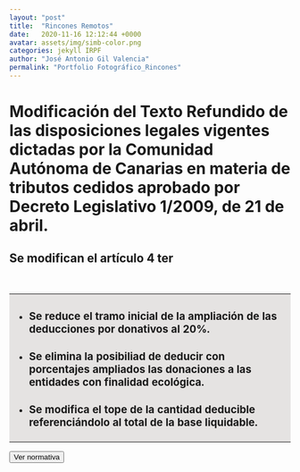 ```yaml
---
layout: "post"
title:  "Rincones Remotos"
date:   2020-11-16 12:12:44 +0000
avatar: assets/img/simb-color.png
categories: jekyll IRPF
author: "José Antonio Gil Valencia"
permalink: "Portfolio Fotográfico_Rincones"
---
```

<style>
    .tooltip {
    position: relative;
    display: inline-block;
    border-bottom: 1px dotted black;
    }

    .tooltip .tooltiptext {
    visibility: hidden;
    width: 300px;
    background-color: black;
    color: #fff;
    text-align: left;
    border-radius: 6px;
    padding: 10px 10px;

    /* Position the tooltip */
    position: absolute;
    right: 100%;
    z-index: 1;
    }

    .tooltip:hover .tooltiptext {
    visibility: visible;
    }

</style>

<h1>Modificación del Texto Refundido de las disposiciones legales vigentes dictadas por la Comunidad Autónoma de Canarias en materia de tributos cedidos aprobado por Decreto Legislativo 1/2009, de 21 de abril.</h1>

<!--DIAPOSITIVA 1   ----------------------------------->

<h2>Se modifican el artículo 4 ter</h2>
<br>

<!--resumen------------------------------------------>
<table>
    <tr>
        <td style="background-color:#E5E3E2">
            <ul>
                <li><h3>Se reduce el tramo inicial de la ampliación de las deducciones por donativos al 20%.</h3></li>
                <li><h3>Se elimina la posibiliad de deducir con porcentajes ampliados las donaciones a las entidades con finalidad ecológica.</h3></li>
                <li><h3>Se modifica el tope de la cantidad deducible referenciándolo al total de la base liquidable.</h3></li>
            </ul>
        </td>
    </tr>
</table>

<button type="button" id="btn1dp1" onclick="diapo('1')" style="display:block">Ver normativa</button>
<button type="button" id="btn2dp1" onclick="diapob('1')" style="display:none">Ocultar normativa</button>

<div id="diapo1" style="display:none">
    <table>
        <tr>
            <th width="50%">Redacción Anterior</th>
            <th>Nueva Redacción</th>
        </tr>    
        <tr>
            <td valign="top">
                Artículo 4 ter. Deducción por donaciones a entidades sin ánimo de lucro <span style="color:red">y con finalidad ecológica.</span><br><br>
                <ol type="1">
                    <li>Los contribuyentes podrán aplicar en la cuota autonómica una deducción adicional a la prevista en el artículo 68.3 de la Ley 35/2006, de 28 de noviembre, del Impuesto sobre la Renta de las Personas Físicas y de modificación parcial de las leyes de los Impuestos sobre Sociedades, sobre la Renta de no Residentes y sobre el Patrimonio, por los donativos, donaciones y aportaciones a las entidades a quienes se refiere la Ley 49/2002, de 23 de diciembre, de régimen fiscal de las entidades sin fines lucrativos y de los incentivos fiscales al mecenazgo, <span style="color:red">incluyendo aquellas que tengan una finalidad ecológica,</span> de acuerdo con la siguiente escala<br><br>
                        <table>
                                <tr>
                                    <th>Base de deducción importe hasta</th>
                                    <th>Porcentaje de deducción</th>
                                </tr>
                                <tr>
                                    <td>150 euros</td>
                                    <td>37,5</td>
                                </tr>
                                <tr>
                                    <td>Resto base de deducción</td>
                                    <td>15</td>
                                </tr>
                        </table>      
                    Si en los dos periodos impositivos inmediatos anteriores se hubieran realizado donativos, donaciones o aportaciones con derecho a deducción en favor de una misma entidad por importe igual o superior, en cada uno de ellos, al del ejercicio anterior, el porcentaje de deducción aplicable a la base de la deducción en favor de esa misma entidad que exceda de 150 euros será el 17,5 por 100</li><br>
                    <li>La base de la deducción a la que se refiere este artículo, no podrá exceder del 10 por 100 <span style="color:red">de la parte autonómica de la base liquidable del contribuyente.</span> La base de la deducción será la definida en la Ley 49/2002, de 23 de diciembre, de régimen fiscal de las entidades sin fines lucrativos y de los incentivos fiscales al mecenazgo</li><br>
                    <li>La deducción a la que se refiere el presente artículo será incompatible con la prevista en<span style="color:red"> el artículo 4-bis de esta ley</span>  cuando la misma se aplique sobre las cantidades aportadas a los mismos beneficiarios perceptores de los donativos, donaciones y aportaciones que originan la aplicación de aquella</li>
                </ol>
            </td> 
            <td valign="top">
                Artículo 4-ter. Deducción por donaciones a entidades sin ánimo de lucro.<br><br>
                <ol type="1">
                    <li>Los contribuyentes podrán aplicar en la cuota autonómica una deducción adicional a la prevista en el artículo 68.3 de la Ley 35/2006, de 28 de noviembre, del Impuesto sobre la Renta de las Personas Físicas y de modificación parcial de las leyes de los Impuestos sobre Sociedades, sobre la Renta de no Residentes y sobre el Patrimonio, por los donativos, donaciones y aportaciones a las entidades a quienes se refiere la Ley 49/2002, de 23 de diciembre, de régimen fiscal de las entidades sin fines lucrativos y de los incentivos fiscales al mecenazgo, de acuerdo con la siguiente escala:<br><br>
                        <table>
                                <tr>
                                    <th>Base de deducción importe hasta</th>
                                    <th>Porcentaje de deducción</th>
                                </tr>
                                <tr>
                                    <td>150 euros</td>
                                    <td>20</td>
                                </tr>
                                <tr>
                                    <td>Resto base de deducción</td>
                                    <td>15</td>
                                </tr>
                        </table>      
                    Si en los dos periodos impositivos inmediatos anteriores se hubieran realizado donativos, donaciones o aportaciones con derecho a deducción en favor de una misma entidad por importe igual o superior, en cada uno de ellos, al del ejercicio anterior, el porcentaje de deducción aplicable a la base de la deducción en favor de esa misma entidad que exceda de 150 euros será el 17,5 por 100.</li><br>
                    <li>La base de la deducción a la que se refiere este artículo, no podrá exceder <span style="color:blue">del 10 por 100 de la base liquidable del contribuyente.</span> La base de la deducción será la definida en la Ley 49/2002, de 23 de diciembre, de régimen fiscal de las entidades sin fines lucrativos y de los incentivos fiscales al mecenazgo.</li><br>
                    <li>La deducción a la que se refiere el presente artículo será incompatible con las previstas en<span style="color:blue"> <div class="tooltip">los artículos 3 <span class="tooltiptext"><b>Artículo 3. Deducción por donaciones con finalidad ecológica.</b></span> </div> y 4-bis de esta ley </span>cuando la misma se aplique sobre las cantidades aportadas a los mismos beneficiarios perceptores de los donativos, donaciones y aportaciones que originan la aplicación de aquella.</li>
                </ol>
            </td>
        </tr>
    </table>
   
</div>




<script>
function diapo(a) {
  document.getElementById("diapo"+a).style.display = "block";
  document.getElementById("btn1dp"+a).style.display = "none";
  document.getElementById("btn2dp"+a).style.display = "block";

}
function diapob(b) {
  document.getElementById("diapo"+b).style.display = "none";
  document.getElementById("btn1dp"+b).style.display = "block";
  document.getElementById("btn2dp"+b).style.display = "none";

}
</script>
